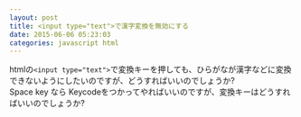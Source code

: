 ```yaml
---
layout: post
title: <input type="text">で漢字変換を無効にする
date: 2015-06-06 05:23:03
categories: javascript html
---
```

<!-- {% raw %} -->
<p>htmlの<code>&lt;input type="text"&gt;</code>で変換キーを押しても、ひらがなが漢字などに変換できないようにしたいのですが、どうすればいいのでしょうか?<br>
Space key なら Keycodeをつかってやればいいのですが、変換キーはどうすればいいのでしょうか?</p>
<!-- {% endraw %} -->
